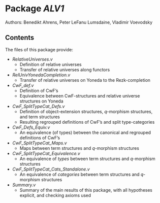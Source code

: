 Package *ALV1*
===================================================

Authors: Benedikt Ahrens, Peter LeFanu Lumsdaine, Vladimir Voevodsky


Contents
--------

The files of this package provide:

* *RelativeUniverses.v*
  * Definition of relative universes
  * Transfer of relative universes along functors
* *RelUnivYonedaCompletion.v*
  * Transfer of relative universes on Yoneda to the Rezk-completion
* *CwF_def.v*
  * Definition of CwF’s
  * Equivalence between CwF-structures and relative universe structures on Yoneda
* *CwF_SplitTypeCat_Defs.v*
  * Definition of object-extension structures, *q*-morphism structures, and term structures
  * Resulting regrouped definitions of CwF’s and split type-categories
* *CwF_Defs_Equiv.v*
  * An equivalence (of types) between the canonical and regrouped definitions of CwF’s
* *CwF_SplitTypeCat_Maps.v*
  * Maps between term structures and *q*-morphism structures
* *CwF_SplitTypeCat_Equivalence.v*
  * An equivalence of *types* between term structures and *q*-morphism structures
* *CwF_SplitTypeCat_Cats_Standalone.v*
  * An equivalence of *categories* between term structures and *q*-morphism structures
* *Summary.v*
  * Summary of the main results of this package, with all hypotheses explicit, and checking axioms used



